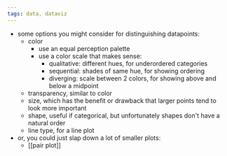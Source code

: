 ```yaml
---
tags: data, dataviz
---
```


- some options you might consider for distinguishing datapoints:
	- color
		- use an equal perception palette
		- use a color scale that makes sense:
			- qualitative: different hues, for underordered categories
			- sequential: shades of same hue, for showing ordering
			- diverging: scale between 2 colors, for showing above and below a midpoint
	- transparency, similar to color
	- size, which has the benefit or drawback that larger points tend to look more important
	- shape, useful if categorical, but unfortunately shapes don't have a natural order
	- line type, for a line plot
- or, you could just slap down a lot of smaller plots:
	- [[pair plot]]